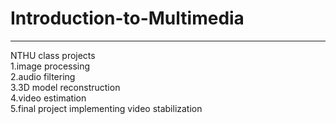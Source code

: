 # Introduction-to-Multimedia
----------------------------------------------------------------
NTHU class projects  
1.image processing   
2.audio filtering  
3.3D model reconstruction   
4.video estimation  
5.final project implementing video stabilization  
